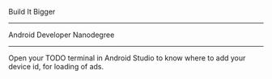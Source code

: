 Build It Bigger
<hr>
Android Developer Nanodegree
<hr>
Open your TODO terminal in Android Studio to know where to add your device id, for loading of ads.